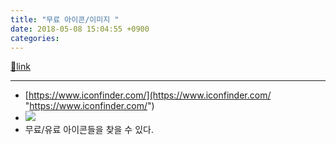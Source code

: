```yaml
---
title: "무료 아이콘/이미지 "
date: 2018-05-08 15:04:55 +0900
categories: 
---
```

[🔗link](http://www.mins01.com/mh/tech/read/1160)
***


- [https://www.iconfinder.com/](https://www.iconfinder.com/ "https://www.iconfinder.com/")
- ![](https://cdn0.iconfinder.com/static/img/homepage-logo.png?f1e9c255c247925f)
- 무료/유료 아이콘들을 찾을 수 있다.



